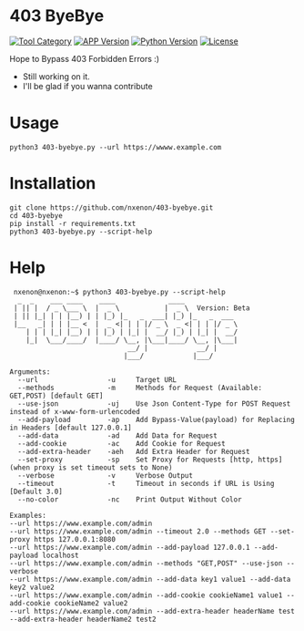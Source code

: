 # 403 ByeBye
[![Tool Category](https://badgen.net/badge/Tool/Bypasser/black)](https://github.com/nxenon/403-byebye)
[![APP Version](https://badgen.net/badge/Version/Beta/red)](https://github.com/nxenon/403-byebye)
[![Python Version](https://badgen.net/badge/Python/3.x/blue)](https://www.python.org/download/releases/3.0/)
[![License](https://badgen.net/badge/License/GPLv2/purple)](https://github.com/nxenon/403-byebye/blob/master/LICENSE)

Hope to Bypass 403 Forbidden Errors :)
 - Still working on it.
 - I'll be glad if you wanna contribute

# Usage
    python3 403-byebye.py --url https://wwww.example.com

# Installation
    git clone https://github.com/nxenon/403-byebye.git
    cd 403-byebye
    pip install -r requirements.txt
    python3 403-byebye.py --script-help

# Help
     nxenon@nxenon:~$ python3 403-byebye.py --script-help
      _  _    ___ ____    ____             ____
     | || |  / _ \___ \  |  _ \           |  _ \  Version: Beta
     | || |_| | | |__) | | |_) |_   _  ___| |_) |_   _  ___
     |__   _| | | |__ <  |  _ <| | | |/ _ \  _ <| | | |/ _ \
        | | | |_| |__) | | |_) | |_| |  __/ |_) | |_| |  __/
        |_|  \___/____/  |____/ \__, |\___|____/ \__, |\___|
                                 __/ |            __/ |
                                |___/            |___/
    
    Arguments:
      --url                 -u     Target URL
      --methods             -m     Methods for Request (Available: GET,POST) [default GET]
      --use-json            -uj    Use Json Content-Type for POST Request instead of x-www-form-urlencoded
      --add-payload         -ap    Add Bypass-Value(payload) for Replacing in Headers [default 127.0.0.1]
      --add-data            -ad    Add Data for Request
      --add-cookie          -ac    Add Cookie for Request
      --add-extra-header    -aeh   Add Extra Header for Request
      --set-proxy           -sp    Set Proxy for Requests [http, https](when proxy is set timeout sets to None)
      --verbose             -v     Verbose Output
      --timeout             -t     Timeout in seconds if URL is Using [Default 3.0]
      --no-color            -nc    Print Output Without Color
    
    Examples:
    --url https://www.example.com/admin
    --url https://www.example.com/admin --timeout 2.0 --methods GET --set-proxy https 127.0.0.1:8080
    --url https://www.example.com/admin --add-payload 127.0.0.1 --add-payload localhost
    --url https://www.example.com/admin --methods "GET,POST" --use-json --verbose
    --url https://www.example.com/admin --add-data key1 value1 --add-data key2 value2
    --url https://www.example.com/admin --add-cookie cookieName1 value1 --add-cookie cookieName2 value2
    --url https://www.example.com/admin --add-extra-header headerName test --add-extra-header headerName2 test2
